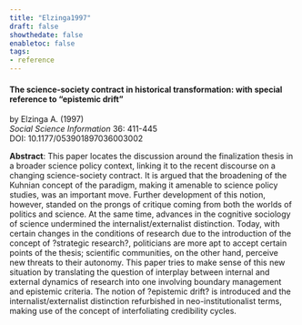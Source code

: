 ```yaml
---
title: "Elzinga1997"
draft: false
showthedate: false
enabletoc: false
tags:
- reference
---
```


#### **The science-society contract in historical transformation: with special reference to “epistemic drift”**     
by Elzinga A. (1997)         
*Social Science Information* 36: 411-445       
DOI: 10.1177/053901897036003002     

**Abstract**:  This paper locates the discussion around the finalization thesis in a broader science policy context, linking it to the recent discourse on a changing science-society contract. It is argued that the broadening of the Kuhnian concept of the paradigm, making it amenable to science policy studies, was an important move. Further development of this notion, however, standed on the prongs of critique coming from both the worlds of politics and science. At the same time, advances in the cognitive sociology of science undermined the internalist/externalist distinction. Today, with certain changes in the conditions of research due to the introduction of the concept of ?strategic research?, politicians are more apt to accept certain points of the thesis; scientific communities, on the other hand, perceive new threats to their autonomy. This paper tries to make sense of this new situation by translating the question of interplay between internal and external dynamics of research into one involving boundary management and epistemic criteria. The notion of ?epistemic drift? is introduced and the internalist/externalist distinction refurbished in neo-institutionalist terms, making use of the concept of interfoliating credibility cycles.

